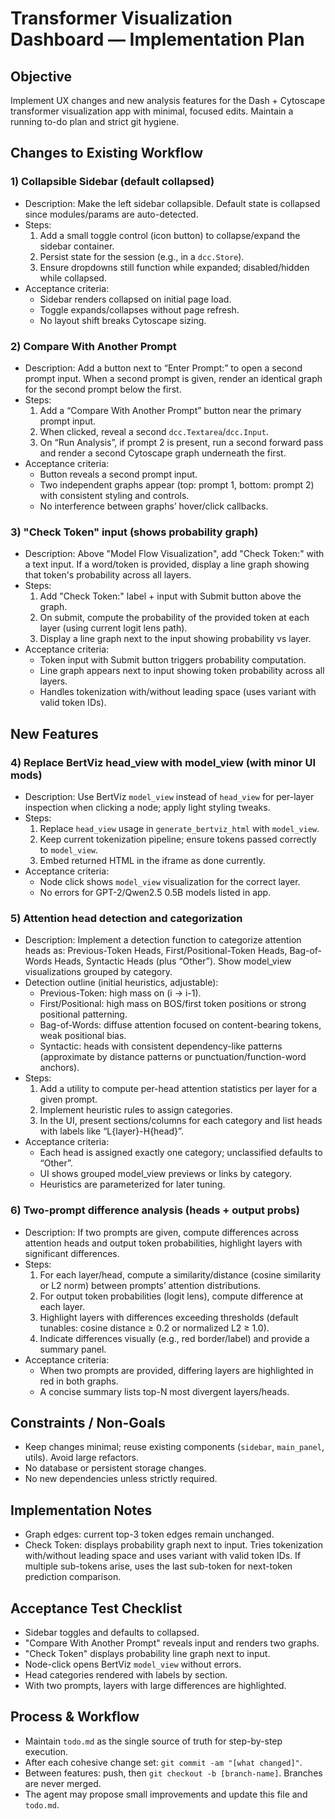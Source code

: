 # Transformer Visualization Dashboard — Implementation Plan

## Objective
Implement UX changes and new analysis features for the Dash + Cytoscape transformer visualization app with minimal, focused edits. Maintain a running to-do plan and strict git hygiene.

## Changes to Existing Workflow

### 1) Collapsible Sidebar (default collapsed)
- Description: Make the left sidebar collapsible. Default state is collapsed since modules/params are auto-detected.
- Steps:
  1. Add a small toggle control (icon button) to collapse/expand the sidebar container.
  2. Persist state for the session (e.g., in a `dcc.Store`).
  3. Ensure dropdowns still function while expanded; disabled/hidden while collapsed.
- Acceptance criteria:
  - Sidebar renders collapsed on initial page load.
  - Toggle expands/collapses without page refresh.
  - No layout shift breaks Cytoscape sizing.

### 2) Compare With Another Prompt
- Description: Add a button next to “Enter Prompt:” to open a second prompt input. When a second prompt is given, render an identical graph for the second prompt below the first.
- Steps:
  1. Add a “Compare With Another Prompt” button near the primary prompt input.
  2. When clicked, reveal a second `dcc.Textarea`/`dcc.Input`.
  3. On “Run Analysis”, if prompt 2 is present, run a second forward pass and render a second Cytoscape graph underneath the first.
- Acceptance criteria:
  - Button reveals a second prompt input.
  - Two independent graphs appear (top: prompt 1, bottom: prompt 2) with consistent styling and controls.
  - No interference between graphs’ hover/click callbacks.

### 3) "Check Token" input (shows probability graph)
- Description: Above "Model Flow Visualization", add "Check Token:" with a text input. If a word/token is provided, display a line graph showing that token's probability across all layers.
- Steps:
  1. Add "Check Token:" label + input with Submit button above the graph.
  2. On submit, compute the probability of the provided token at each layer (using current logit lens path). 
  3. Display a line graph next to the input showing probability vs layer.
- Acceptance criteria:
  - Token input with Submit button triggers probability computation.
  - Line graph appears next to input showing token probability across all layers.
  - Handles tokenization with/without leading space (uses variant with valid token IDs).

## New Features

### 4) Replace BertViz head_view with model_view (with minor UI mods)
- Description: Use BertViz `model_view` instead of `head_view` for per-layer inspection when clicking a node; apply light styling tweaks.
- Steps:
  1. Replace `head_view` usage in `generate_bertviz_html` with `model_view`.
  2. Keep current tokenization pipeline; ensure tokens passed correctly to `model_view`.
  3. Embed returned HTML in the iframe as done currently.
- Acceptance criteria:
  - Node click shows `model_view` visualization for the correct layer.
  - No errors for GPT-2/Qwen2.5 0.5B models listed in app.

### 5) Attention head detection and categorization
- Description: Implement a detection function to categorize attention heads as: Previous-Token Heads, First/Positional-Token Heads, Bag-of-Words Heads, Syntactic Heads (plus “Other”). Show model_view visualizations grouped by category.
- Detection outline (initial heuristics, adjustable):
  - Previous-Token: high mass on (i → i-1).
  - First/Positional: high mass on BOS/first token positions or strong positional patterning.
  - Bag-of-Words: diffuse attention focused on content-bearing tokens, weak positional bias.
  - Syntactic: heads with consistent dependency-like patterns (approximate by distance patterns or punctuation/function-word anchors).
- Steps:
  1. Add a utility to compute per-head attention statistics per layer for a given prompt.
  2. Implement heuristic rules to assign categories.
  3. In the UI, present sections/columns for each category and list heads with labels like “L{layer}-H{head}”.
- Acceptance criteria:
  - Each head is assigned exactly one category; unclassified defaults to “Other”.
  - UI shows grouped model_view previews or links by category.
  - Heuristics are parameterized for later tuning.

### 6) Two-prompt difference analysis (heads + output probs)
- Description: If two prompts are given, compute differences across attention heads and output token probabilities, highlight layers with significant differences.
- Steps:
  1. For each layer/head, compute a similarity/distance (cosine similarity or L2 norm) between prompts’ attention distributions.
  2. For output token probabilities (logit lens), compute difference at each layer.
  3. Highlight layers with differences exceeding thresholds (default tunables: cosine distance ≥ 0.2 or normalized L2 ≥ 1.0).
  4. Indicate differences visually (e.g., red border/label) and provide a summary panel.
- Acceptance criteria:
  - When two prompts are provided, differing layers are highlighted in red in both graphs.
  - A concise summary lists top-N most divergent layers/heads.

## Constraints / Non-Goals
- Keep changes minimal; reuse existing components (`sidebar`, `main_panel`, utils). Avoid large refactors.
- No database or persistent storage changes.
- No new dependencies unless strictly required.

## Implementation Notes
- Graph edges: current top-3 token edges remain unchanged.
- Check Token: displays probability graph next to input. Tries tokenization with/without leading space and uses variant with valid token IDs. If multiple sub-tokens arise, uses the last sub-token for next-token prediction comparison.

## Acceptance Test Checklist
- Sidebar toggles and defaults to collapsed.
- "Compare With Another Prompt" reveals input and renders two graphs.
- "Check Token" displays probability line graph next to input.
- Node-click opens BertViz `model_view` without errors.
- Head categories rendered with labels by section.
- With two prompts, layers with large differences are highlighted.

## Process & Workflow
- Maintain `todo.md` as the single source of truth for step-by-step execution.
- After each cohesive change set: `git commit -am "[what changed]"`.
- Between features: push, then `git checkout -b [branch-name]`. Branches are never merged.
- The agent may propose small improvements and update this file and `todo.md`.
